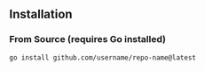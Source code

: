 ## Installation

### From Source (requires Go installed)
```bash
go install github.com/username/repo-name@latest
